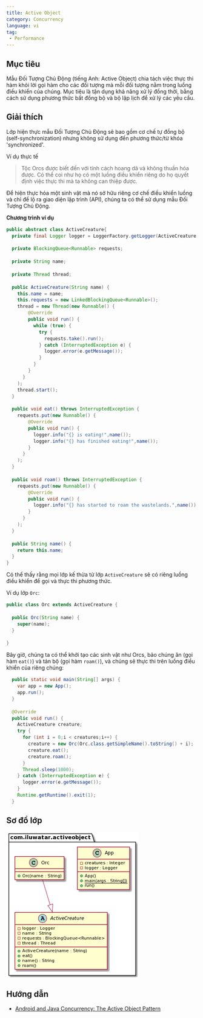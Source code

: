 ```yaml
---
title: Active Object
category: Concurrency
language: vi
tag:
 - Performance
---
```


## Mục tiêu

Mẫu Đối Tượng Chủ Động (tiếng Anh: Active Object) chia tách việc thực thi hàm khỏi lời gọi hàm cho các đối tượng mà mỗi đối tượng nằm trong luồng điều khiển của chúng.
Mục tiêu là tận dụng khả năng xử lý đồng thời, bằng cách sử dụng phương thức bất đồng bộ và bộ lập lịch để xử lý các yêu cầu.

## Giải thích

Lớp hiện thực mẫu Đối Tượng Chủ Động sẽ bao gồm cơ chế tự đồng bộ (self-synchronization) nhưng không sử dụng đến phương thức/từ khóa 'synchronized'.

Ví dụ thực tế

> Tộc Orcs được biết đến với tính cách hoang dã và không thuần hóa được. Có thể coi như họ có một luồng điều khiển riêng do họ quyết định việc thực thi mà ta không can thiệp được.

Để hiện thực hóa một sinh vật mà nó sở hữu riêng cơ chế điều khiển luồng và chỉ để lộ ra giao diện lập trình (API), chúng ta có thể sử dụng mẫu Đối Tượng Chủ Động.

**Chương trình ví dụ**

```java
public abstract class ActiveCreature{
  private final Logger logger = LoggerFactory.getLogger(ActiveCreature.class.getName());

  private BlockingQueue<Runnable> requests;
  
  private String name;
  
  private Thread thread;

  public ActiveCreature(String name) {
    this.name = name;
    this.requests = new LinkedBlockingQueue<Runnable>();
    thread = new Thread(new Runnable() {
        @Override
        public void run() {
          while (true) {
            try {
              requests.take().run();
            } catch (InterruptedException e) { 
              logger.error(e.getMessage());
            }
          }
        }
      }
    );
    thread.start();
  }
  
  public void eat() throws InterruptedException {
    requests.put(new Runnable() {
        @Override
        public void run() { 
          logger.info("{} is eating!",name());
          logger.info("{} has finished eating!",name());
        }
      }
    );
  }

  public void roam() throws InterruptedException {
    requests.put(new Runnable() {
        @Override
        public void run() { 
          logger.info("{} has started to roam the wastelands.",name());
        }
      }
    );
  }
  
  public String name() {
    return this.name;
  }
}
```

Có thể thấy rằng mọi lớp kế thừa từ lớp `ActiveCreature` sẽ có riêng luồng điều khiển để gọi và thực thi phương thức.

Ví dụ lớp `Orc`:

```java
public class Orc extends ActiveCreature {

  public Orc(String name) {
    super(name);
  }
  
}
```

Bây giờ, chúng ta có thể khởi tạo các sinh vật như Orcs, bảo chúng ăn (gọi hàm `eat()`) và tản bộ (gọi hàm `roam()`), và chúng sẽ thực thi trên luồng điều khiển của riêng chúng:

```java
  public static void main(String[] args) {  
    var app = new App();
    app.run();
  }
  
  @Override
  public void run() {
    ActiveCreature creature;
    try {
      for (int i = 0;i < creatures;i++) {
        creature = new Orc(Orc.class.getSimpleName().toString() + i);
        creature.eat();
        creature.roam();
      }
      Thread.sleep(1000);
    } catch (InterruptedException e) {
      logger.error(e.getMessage());
    }
    Runtime.getRuntime().exit(1);
  }
```

## Sơ đồ lớp

![alt text](../../../active-object/etc/active-object.urm.png "Active Object class diagram")

## Hướng dẫn

* [Android and Java Concurrency: The Active Object Pattern](https://www.youtube.com/watch?v=Cd8t2u5Qmvc)
